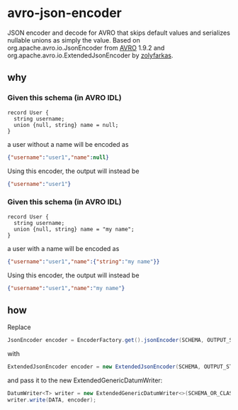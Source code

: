 # avro-json-encoder
JSON encoder and decode for AVRO that skips default values and serializes nullable unions as simply the value. Based on org.apache.avro.io.JsonEncoder from <a href="https://github.com/apache/avro">AVRO</a> 1.9.2 and org.apache.avro.io.ExtendedJsonEncoder by <a href="https://github.com/zolyfarkas/avro">zolyfarkas</a>.

## why

### Given this schema (in AVRO IDL)

```
record User {
  string username;
  union {null, string} name = null;
}
```
a user without a name will be encoded as
```json
{"username":"user1","name":null}
```
Using this encoder, the output will instead be
```json
{"username":"user1"}
```

### Given this schema (in AVRO IDL)

```
record User {
  string username;
  union {null, string} name = "my name";
}
```
a user with a name will be encoded as
```json
{"username":"user1","name":{"string":"my name"}}
```
Using this encoder, the output will instead be
```json
{"username":"user1","name":"my name"}
```

## how

Replace

```java
JsonEncoder encoder = EncoderFactory.get().jsonEncoder(SCHEMA, OUTPUT_STREAM);
```
with
```java
ExtendedJsonEncoder encoder = new ExtendedJsonEncoder(SCHEMA, OUTPUT_STREAM);
```
and pass it to the new ExtendedGenericDatumWriter:
```java
DatumWriter<T> writer = new ExtendedGenericDatumWriter<>(SCHEMA_OR_CLASS);
writer.write(DATA, encoder);
```
